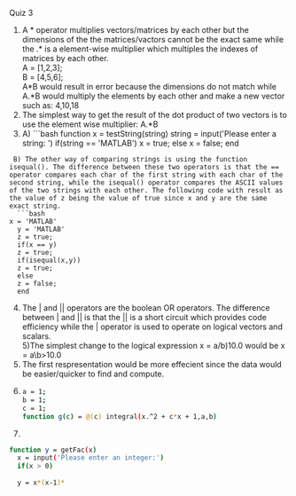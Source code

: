 Quiz 3 
1) A * operator multiplies vectors/matrices by each other but the dimensions of the the matrices/vactors cannot be the exact same while the .* is a element-wise multiplier which multiples the indexes of matrices by each other.  
A = [1,2,3];  
B = [4,5,6];   
A*B would result in error because the dimensions do not match while A.*B would multiply the elements by each other and make a new vector such as: 4,10,18  
2) The simplest way to get the result of the dot product of two vectors is to use the element wise multiplier: A.*B  
3) A) ```bash
   function x = testString(string)
	string = input('Please enter a string: ')
	if(string == 'MATLAB')
		x = true;
	else
		x = false;
	end
  ```
   B) The other way of comparing strings is using the function isequal(). The difference between these two operators is that the == operator compares each char of the first string with each char of the second string, while the isequal() operator compares the ASCII values of the two strings with each other. The following code with result as the value of z being the value of true since x and y are the same exact string.   
	```bash
  x = 'MATLAB'
	y = 'MATLAB'
	z = true;
	if(x == y)
	z = true;
	if(isequal(x,y))
	z = true;
	else
	z = false;
	end
  ```
4) The | and || operators are the boolean OR operators. The difference between | and || is that the || is a short circuit which provides code efficiency while the | operator is used to operate on logical vectors and scalars.  
5)The simplest change to the logical expression x = a/b)10.0 would be x = a\b>10.0  
6) The first respresentation would be more effecient since the data would be easier/quicker to find and compute.  
7) ```bash
   a = 1;
   b = 1;
   c = 1;
   function g(c) = @(c) integral(x.^2 + c*x + 1,a,b)
   ```
8) 
  ```bash
  function y = getFac(x)
	x = input('Please enter an integer:')
	if(x > 0)
	
	y = x*(x-1)*
  ```
	
